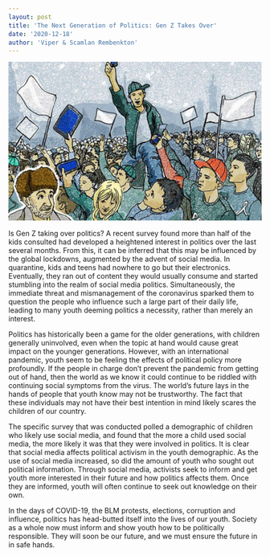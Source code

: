 ```yaml
---
layout: post
title: 'The Next Generation of Politics: Gen Z Takes Over'
date: '2020-12-18'
author: 'Viper & Scamlan Rembenkton'
---
```


![](/assets/assets-Webp.net-resizeimage.png)

Is Gen Z taking over politics? A recent survey found more than half of the kids consulted had developed a heightened interest in politics over the last several months. From this, it can be inferred that this may be influenced by the global lockdowns, augmented by the advent of social media. In quarantine, kids and teens had nowhere to go but their electronics. Eventually, they ran out of content they would usually consume and started stumbling into the realm of social media politics. Simultaneously, the immediate threat and mismanagement of the coronavirus sparked them to question the people who influence such a large part of their daily life, leading to many youth deeming politics a necessity, rather than merely an interest.

Politics has historically been a game for the older generations, with children generally uninvolved, even when the topic at hand would cause great impact on the younger generations. However, with an international pandemic, youth seem to be feeling the effects of political policy more profoundly. If the people in charge don’t prevent the pandemic from getting out of hand, then the world as we know it could continue to be riddled with continuing social symptoms from the virus. The world’s future lays in the hands of people that youth know may not be trustworthy. The fact that these individuals may not have their best intention in mind likely scares the children of our country.

The specific survey that was conducted polled a demographic of children who likely use social media, and found that the more a child used social media, the more likely it was that they were involved in politics. It is clear that social media affects political activism in the youth demographic. As the use of social media increased, so did the amount of youth who sought out political information. Through social media, activists seek to inform and get youth more interested in their future and how politics affects them. Once they are informed, youth will often continue to seek out knowledge on their own.

In the days of COVID-19, the BLM protests, elections, corruption and influence, politics has head-butted itself into the lives of our youth. Society as a whole now must inform and show youth how to be politically responsible. They will soon be our future, and we must ensure the future in in safe hands.

